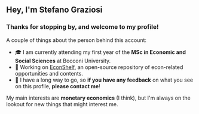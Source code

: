 ## Hey, I'm Stefano Graziosi

### Thanks for stopping by, and welcome to my profile!

A couple of things about the person behind this account:

- 🎓 I am currently attending my first year of the **MSc in Economic and Social Sciences** at Bocconi University.
- 🔭 Working on [EconShelf]([url](https://econshelf.notion.site/EconShelf)), an open-source repository of econ-related opportunities and contents.
- 🌱 I have a long way to go, so **if you have any feedback** on what you see on this profile, **please contact me**!

My main interests are **monetary economics** (I think), but I'm always on the lookout for new things that might interest me.

<!--
**stfgrz/stfgrz** is a ✨ _special_ ✨ repository because its `README.md` (this file) appears on your GitHub profile.

Here are some ideas to get you started:

- 🔭 I’m currently working on ...
- 🌱 I’m currently learning ...
- 👯 I’m looking to collaborate on ...
- 🤔 I’m looking for help with ...
- 💬 Ask me about ...
- 📫 How to reach me: ...
- 😄 Pronouns: ...
- ⚡ Fun fact: ...
-->
